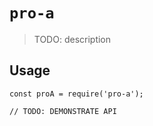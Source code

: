 # `pro-a`

> TODO: description

## Usage

```
const proA = require('pro-a');

// TODO: DEMONSTRATE API
```
